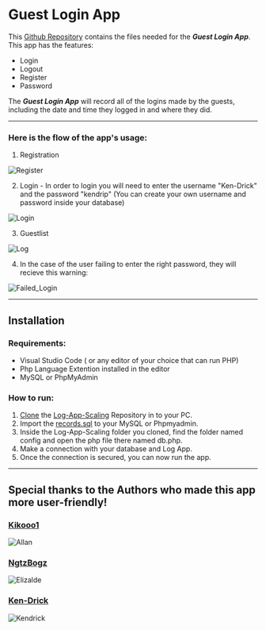# Guest Login App

This [Github Repository](https://docs.github.com/en/repositories/creating-and-managing-repositories/about-repositories "Github Repository") contains the files needed for the ***Guest Login App***. This app has the features:
+ Login
+ Logout
+ Register
+ Password

The ___Guest Login App___ will record all of the logins made by the guests, including the date and time they logged in and where they did.

---

### Here is the flow of the app's usage:

1.  Registration

![Register](https://github.com/NgtzBogz/Practice_Set_5/blob/main/LogApp/Espedido_LogApp/img/sc/Index.png)

2.  Login - In order to login you will need to enter the username "Ken-Drick" and the password "kendrip"
      (You can create your own username and password inside your database)

![Login](https://github.com/NgtzBogz/Practice_Set_5/blob/main/LogApp/Espedido_LogApp/img/sc/login.png)

3.  Guestlist

![Log](https://github.com/NgtzBogz/Practice_Set_5/blob/main/LogApp/Espedido_LogApp/img/sc/Log.png)

4.  In the case of the user failing to enter the right password, they will recieve this warning:

![Failed_Login](https://github.com/NgtzBogz/Practice_Set_5/blob/main/LogApp/Espedido_LogApp/img/sc/login_fail.png)

___

## **Installation**

### Requirements:
+ Visual Studio Code ( or any editor of your choice that can run PHP)
+ Php Language Extention installed in the editor
+ MySQL or PhpMyAdmin

### How to run:
1.  [Clone](https://docs.github.com/en/desktop/contributing-and-collaborating-using-github-desktop/adding-and-cloning-repositories/cloning-and-forking-repositories-from-github-desktop "Cloning in Github") the [Log-App-Scaling](https://github.com/Ken-Drick/Log-App-Scaling "Log-App-Scaling Repository") Repository in to your PC.
2.  Import the [records.sql](https://github.com/Ken-Drick/Log-App-Scaling/blob/main/my_database/records.sql "records.sql") to your MySQL or Phpmyadmin.
3.  Inside the Log-App-Scaling folder you cloned, find the folder named config and open the php file there named db.php.
4.  Make a connection with your database and Log App.
5.  Once the connection is secured, you can now run the app.
___


## **Special thanks to the Authors who made this app more user-friendly!**

### [Kikooo1](https://github.com/Kikooo1 "Allan")

![Allan](https://github.com/NgtzBogz/Practice_Set_5/blob/main/LogApp/Espedido_LogApp/img/sc/kikoo.jpg)

### [NgtzBogz](https://github.com/NgtzBogz "Elizalde")
![Elizalde](https://github.com/NgtzBogz/Practice_Set_5/blob/main/LogApp/Espedido_LogApp/img/sc/elii.jpg)

### [Ken-Drick](https://github.com/Ken-Drick "Kendrick")

![Kendrick](https://github.com/NgtzBogz/Practice_Set_5/blob/main/LogApp/Espedido_LogApp/img/sc/kenn.jpg)

